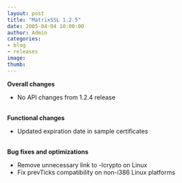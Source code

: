 ```yaml
---
layout: post
title: "MatrixSSL 1.2.5"
date: 2005-04-04 10:00:00
author: Admin
categories:
- blog
- releases
image:
thumb:
---
```

<b>Overall changes</b>
<ul>
<li>No API changes from 1.2.4 release</li>
</ul>
<br/>
<b>Functional changes</b>
<ul>
<li>Updated expiration date in sample certificates</li>
</ul>
<br/>
<b>Bug fixes and optimizations</b>
<ul>
<li>Remove unnecessary link to -lcrypto on Linux</li>
<li>Fix prevTicks compatibility on non-i386 Linux platforms</li>
</ul>
<br/>
